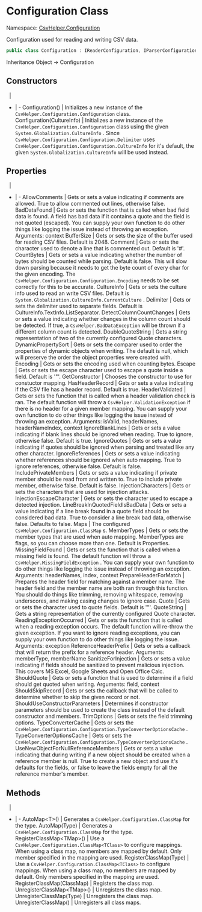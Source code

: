 # Configuration Class

Namespace: [CsvHelper.Configuration](/api/CsvHelper.Configuration)

Configuration used for reading and writing CSV data.

```cs
public class Configuration : IReaderConfiguration, IParserConfiguration, IWriterConfiguration, ISerializerConfiguration
```

Inheritance Object -> Configuration

## Constructors
&nbsp; | &nbsp;
- | -
Configuration() | Initializes a new instance of the ``CsvHelper.Configuration.Configuration`` class.
Configuration(CultureInfo) | Initializes a new instance of the ``CsvHelper.Configuration.Configuration`` class using the given ``System.Globalization.CultureInfo`` . Since ``CsvHelper.Configuration.Configuration.Delimiter`` uses ``CsvHelper.Configuration.Configuration.CultureInfo`` for it's default, the given ``System.Globalization.CultureInfo`` will be used instead.

## Properties
&nbsp; | &nbsp;
- | -
AllowComments | Gets or sets a value indicating if comments are allowed. True to allow commented out lines, otherwise false.
BadDataFound | Gets or sets the function that is called when bad field data is found. A field has bad data if it contains a quote and the field is not quoted (escaped). You can supply your own function to do other things like logging the issue instead of throwing an exception. Arguments: context
BufferSize | Gets or sets the size of the buffer used for reading CSV files. Default is 2048.
Comment | Gets or sets the character used to denote a line that is commented out. Default is '#'.
CountBytes | Gets or sets a value indicating whether the number of bytes should be counted while parsing. Default is false. This will slow down parsing because it needs to get the byte count of every char for the given encoding. The ``CsvHelper.Configuration.Configuration.Encoding`` needs to be set correctly for this to be accurate.
CultureInfo | Gets or sets the culture info used to read an write CSV files. Default is ``System.Globalization.CultureInfo.CurrentCulture`` .
Delimiter | Gets or sets the delimiter used to separate fields. Default is CultureInfo.TextInfo.ListSeparator.
DetectColumnCountChanges | Gets or sets a value indicating whether changes in the column count should be detected. If true, a ``CsvHelper.BadDataException`` will be thrown if a different column count is detected.
DoubleQuoteString | Gets a string representation of two of the currently configured Quote characters.
DynamicPropertySort | Gets or sets the comparer used to order the properties of dynamic objects when writing. The default is null, which will preserve the order the object properties were created with.
Encoding | Gets or sets the encoding used when counting bytes.
Escape | Gets or sets the escape character used to escape a quote inside a field. Default is '"'.
GetConstructor | Chooses the constructor to use for constuctor mapping.
HasHeaderRecord | Gets or sets a value indicating if the CSV file has a header record. Default is true.
HeaderValidated | Gets or sets the function that is called when a header validation check is ran. The default function will throw a ``CsvHelper.ValidationException`` if there is no header for a given member mapping. You can supply your own function to do other things like logging the issue instead of throwing an exception. Arguments: isValid, headerNames, headerNameIndex, context
IgnoreBlankLines | Gets or sets a value indicating if blank lines should be ignored when reading. True to ignore, otherwise false. Default is true.
IgnoreQuotes | Gets or sets a value indicating if quotes should be ignored when parsing and treated like any other character.
IgnoreReferences | Gets or sets a value indicating whether references should be ignored when auto mapping. True to ignore references, otherwise false. Default is false.
IncludePrivateMembers | Gets or sets a value indicating if private member should be read from and written to. True to include private member, otherwise false. Default is false.
InjectionCharacters | Gets or sets the characters that are used for injection attacks.
InjectionEscapeCharacter | Gets or sets the character used to escape a detected injection.
LineBreakInQuotedFieldIsBadData | Gets or sets a value indicating if a line break found in a quote field should be considered bad data. True to consider a line break bad data, otherwise false. Defaults to false.
Maps | The configured ``CsvHelper.Configuration.ClassMap`` s.
MemberTypes | Gets or sets the member types that are used when auto mapping. MemberTypes are flags, so you can choose more than one. Default is Properties.
MissingFieldFound | Gets or sets the function that is called when a missing field is found. The default function will throw a ``CsvHelper.MissingFieldException`` . You can supply your own function to do other things like logging the issue instead of throwing an exception. Arguments: headerNames, index, context
PrepareHeaderForMatch | Prepares the header field for matching against a member name. The header field and the member name are both ran through this function. You should do things like trimming, removing whitespace, removing underscores, and making casing changes to ignore case.
Quote | Gets or sets the character used to quote fields. Default is '"'.
QuoteString | Gets a string representation of the currently configured Quote character.
ReadingExceptionOccurred | Gets or sets the function that is called when a reading exception occurs. The default function will re-throw the given exception. If you want to ignore reading exceptions, you can supply your own function to do other things like logging the issue. Arguments: exception
ReferenceHeaderPrefix | Gets or sets a callback that will return the prefix for a reference header. Arguments: memberType, memberName
SanitizeForInjection | Gets or sets a value indicating if fields should be sanitized to prevent malicious injection. This covers MS Excel, Google Sheets and Open Office Calc.
ShouldQuote | Gets or sets a function that is used to determine if a field should get quoted when writing. Arguments: field, context
ShouldSkipRecord | Gets or sets the callback that will be called to determine whether to skip the given record or not.
ShouldUseConstructorParameters | Determines if constructor parameters should be used to create the class instead of the default constructor and members.
TrimOptions | Gets or sets the field trimming options.
TypeConverterCache | Gets or sets the ``CsvHelper.Configuration.Configuration.TypeConverterOptionsCache`` .
TypeConverterOptionsCache | Gets or sets the ``CsvHelper.Configuration.Configuration.TypeConverterOptionsCache`` .
UseNewObjectForNullReferenceMembers | Gets or sets a value indicating that during writing if a new object should be created when a reference member is null. True to create a new object and use it's defaults for the fields, or false to leave the fields empty for all the reference member's member.

## Methods
&nbsp; | &nbsp;
- | -
AutoMap&lt;T&gt;() | Generates a ``CsvHelper.Configuration.ClassMap`` for the type.
AutoMap(Type) | Generates a ``CsvHelper.Configuration.ClassMap`` for the type.
RegisterClassMap&lt;TMap&gt;() | Use a ``CsvHelper.Configuration.ClassMap<TClass>`` to configure mappings. When using a class map, no members are mapped by default. Only member specified in the mapping are used.
RegisterClassMap(Type) | Use a ``CsvHelper.Configuration.ClassMap<TClass>`` to configure mappings. When using a class map, no members are mapped by default. Only members specified in the mapping are used.
RegisterClassMap(ClassMap) | Registers the class map.
UnregisterClassMap&lt;TMap&gt;() | Unregisters the class map.
UnregisterClassMap(Type) | Unregisters the class map.
UnregisterClassMap() | Unregisters all class maps.
